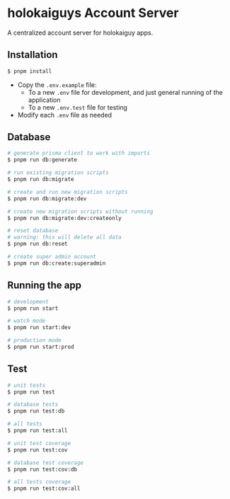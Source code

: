 # holokaiguys Account Server

A centralized account server for holokaiguy apps.

## Installation

```bash
$ pnpm install
```

- Copy the `.env.example` file:
  - To a new `.env` file for development, and just general running of the application
  - To a new `.env.test` file for testing
- Modify each `.env` file as needed

## Database

```bash
# generate prisma client to work with imports
$ pnpm run db:generate

# run existing migration scripts
$ pnpm run db:migrate

# create and run new migration scripts
$ pnpm run db:migrate:dev

# create new migration scripts without running
$ pnpm run db:migrate:dev:createonly

# reset database
# warning: this will delete all data
$ pnpm run db:reset

# create super admin account
$ pnpm run db:create:superadmin
```

## Running the app

```bash
# development
$ pnpm run start

# watch mode
$ pnpm run start:dev

# production mode
$ pnpm run start:prod
```

## Test

```bash
# unit tests
$ pnpm run test

# database tests
$ pnpm run test:db

# all tests
$ pnpm run test:all

# unit test coverage
$ pnpm run test:cov

# database test coverage
$ pnpm run test:cov:db

# all tests coverage
$ pnpm run test:cov:all
```
